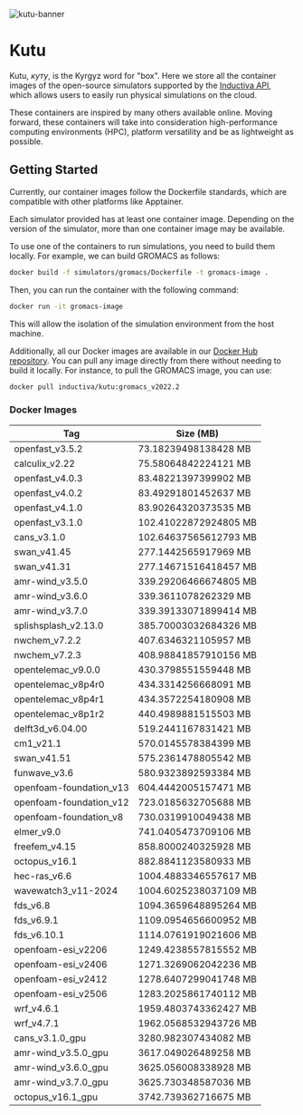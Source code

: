 
![kutu-banner](https://github.com/inductiva/kutu/assets/7538022/847e6ba9-e420-45d7-b98e-d21192fbdafe)

# Kutu

Kutu, _куту_, is the Kyrgyz word for "box". Here we store all the container
images of the open-source simulators supported by the 
[Inductiva API](https://github.com/inductiva/inductiva/tree/main),
which allows users to easily run physical simulations on the cloud.

These containers are inspired by many others available online. Moving forward, these
containers will take into consideration high-performance computing environments (HPC),
platform versatility and be as lightweight as possible.

## Getting Started

Currently, our container images follow the Dockerfile standards, which are compatible
with other platforms like Apptainer.

Each simulator provided has at least one container image. Depending on the version
of the simulator, more than one container image may be available.

To use one of the containers to run simulations, you need to build them locally.
For example, we can build GROMACS as follows:

```bash
docker build -f simulators/gromacs/Dockerfile -t gromacs-image .
```

Then, you can run the container with the following command:

```bash
docker run -it gromacs-image
```

This will allow the isolation of the simulation environment from the host machine.

Additionally, all our Docker images are available in our
[Docker Hub repository](https://hub.docker.com/r/inductiva/kutu). You can pull
any image directly from there without needing to build it locally. For instance,
to pull the GROMACS image, you can use:

```bash
docker pull inductiva/kutu:gromacs_v2022.2
```

### Docker Images

<!-- DOCKER-TAGS-TABLE -->
| Tag | Size (MB) |
|---|---|
| openfast_v3.5.2 | 73.18239498138428 MB |
| calculix_v2.22 | 75.58064842224121 MB |
| openfast_v4.0.3 | 83.48221397399902 MB |
| openfast_v4.0.2 | 83.49291801452637 MB |
| openfast_v4.1.0 | 83.90264320373535 MB |
| openfast_v3.1.0 | 102.41022872924805 MB |
| cans_v3.1.0 | 102.64637565612793 MB |
| swan_v41.45 | 277.1442565917969 MB |
| swan_v41.31 | 277.14671516418457 MB |
| amr-wind_v3.5.0 | 339.29206466674805 MB |
| amr-wind_v3.6.0 | 339.3611078262329 MB |
| amr-wind_v3.7.0 | 339.39133071899414 MB |
| splishsplash_v2.13.0 | 385.70003032684326 MB |
| nwchem_v7.2.2 | 407.6346321105957 MB |
| nwchem_v7.2.3 | 408.98841857910156 MB |
| opentelemac_v9.0.0 | 430.3798551559448 MB |
| opentelemac_v8p4r0 | 434.3314256668091 MB |
| opentelemac_v8p4r1 | 434.3572254180908 MB |
| opentelemac_v8p1r2 | 440.4989881515503 MB |
| delft3d_v6.04.00 | 519.2441167831421 MB |
| cm1_v21.1 | 570.0145578384399 MB |
| swan_v41.51 | 575.2361478805542 MB |
| funwave_v3.6 | 580.9323892593384 MB |
| openfoam-foundation_v13 | 604.4442005157471 MB |
| openfoam-foundation_v12 | 723.0185632705688 MB |
| openfoam-foundation_v8 | 730.0319910049438 MB |
| elmer_v9.0 | 741.0405473709106 MB |
| freefem_v4.15 | 858.8000240325928 MB |
| octopus_v16.1 | 882.8841123580933 MB |
| hec-ras_v6.6 | 1004.4883346557617 MB |
| wavewatch3_v11-2024 | 1004.6025238037109 MB |
| fds_v6.8 | 1094.3659648895264 MB |
| fds_v6.9.1 | 1109.0954656600952 MB |
| fds_v6.10.1 | 1114.0761919021606 MB |
| openfoam-esi_v2206 | 1249.4238557815552 MB |
| openfoam-esi_v2406 | 1271.3269062042236 MB |
| openfoam-esi_v2412 | 1278.6407299041748 MB |
| openfoam-esi_v2506 | 1283.2025861740112 MB |
| wrf_v4.6.1 | 1959.4803743362427 MB |
| wrf_v4.7.1 | 1962.0568532943726 MB |
| cans_v3.1.0_gpu | 3280.982307434082 MB |
| amr-wind_v3.5.0_gpu | 3617.049026489258 MB |
| amr-wind_v3.6.0_gpu | 3625.056008338928 MB |
| amr-wind_v3.7.0_gpu | 3625.730348587036 MB |
| octopus_v16.1_gpu | 3742.739362716675 MB |
<!-- END-DOCKER-TAGS-TABLE -->
